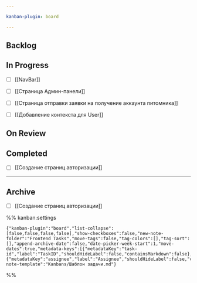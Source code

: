 ```yaml
---

kanban-plugin: board

---
```


## Backlog



## In Progress

- [ ] [[NavBar]]
- [ ] [[Страница Админ-панели]]
- [ ] [[Страница отправки заявки на получение аккаунта питомника]]
- [ ] [[Добавление контекста для User]]


## On Review



## Completed

- [ ] [[Создание страниц авторизации]]


***

## Archive

- [ ] [[Создание страниц авторизации]]

%% kanban:settings
```
{"kanban-plugin":"board","list-collapse":[false,false,false,false],"show-checkboxes":false,"new-note-folder":"Frontend Tasks","move-tags":false,"tag-colors":[],"tag-sort":[],"append-archive-date":false,"date-picker-week-start":1,"move-dates":true,"metadata-keys":[{"metadataKey":"task-id","label":"TaskID","shouldHideLabel":false,"containsMarkdown":false},{"metadataKey":"assignee","label":"Assignee","shouldHideLabel":false,"containsMarkdown":false}],"new-note-template":"Kanbans/Шаблон задачи.md"}
```
%%
